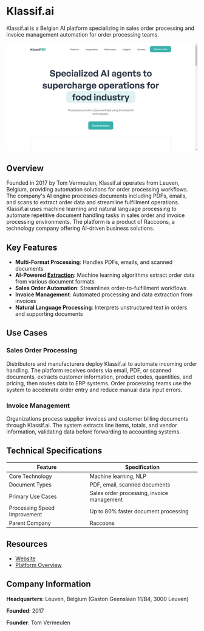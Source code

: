 # Klassif.ai

Klassif.ai is a Belgian AI platform specializing in sales order processing and invoice management automation for order processing teams.

![Klassif.ai](assets/klassif-ai.png)


## Overview

Founded in 2017 by Tom Vermeulen, Klassif.ai operates from Leuven, Belgium, providing automation solutions for order processing workflows. The company's AI engine processes documents including PDFs, emails, and scans to extract order data and streamline fulfillment operations. Klassif.ai uses machine learning and natural language processing to automate repetitive document handling tasks in sales order and invoice processing environments. The platform is a product of Raccoons, a technology company offering AI-driven business solutions.

## Key Features

- **Multi-Format Processing**: Handles PDFs, emails, and scanned documents
- **AI-Powered [Extraction](../../capabilities/extraction/index.md)**: Machine learning algorithms extract order data from various document formats
- **Sales Order Automation**: Streamlines order-to-fulfillment workflows
- **Invoice Management**: Automated processing and data extraction from invoices
- **Natural Language Processing**: Interprets unstructured text in orders and supporting documents

## Use Cases

### Sales Order Processing

Distributors and manufacturers deploy Klassif.ai to automate incoming order handling. The platform receives orders via email, PDF, or scanned documents, extracts customer information, product codes, quantities, and pricing, then routes data to ERP systems. Order processing teams use the system to accelerate order entry and reduce manual data input errors.

### Invoice Management

Organizations process supplier invoices and customer billing documents through Klassif.ai. The system extracts line items, totals, and vendor information, validating data before forwarding to accounting systems.

## Technical Specifications

| Feature | Specification |
|---------|---------------|
| Core Technology | Machine learning, NLP |
| Document Types | PDF, email, scanned documents |
| Primary Use Cases | Sales order processing, invoice management |
| Processing Speed Improvement | Up to 80% faster document processing |
| Parent Company | Raccoons |

## Resources

- [Website](https://www.klassif.ai)
- [Platform Overview](https://www.klassif.ai/platform)

## Company Information

**Headquarters**: Leuven, Belgium (Gaston Geenslaan 11/B4, 3000 Leuven)

**Founded**: 2017

**Founder**: Tom Vermeulen
